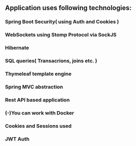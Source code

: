 ## Application uses following technologies:
### Spring Boot Security( using Auth and Cookies )
### WebSockets using Stomp Protocol via SockJS
### Hibernate
### SQL queries( Transacrions, joins etc. )
### Thymeleaf template engine
### Spring MVC abstraction

### Rest API based application
### (-)You can work with Docker
###
###
### Cookies and Sessions used
###
### JWT Auth
